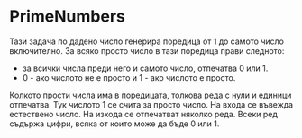 # PrimeNumbers

Тази задача по дадено число генерира поредица от 1 до самото число включително. За всяко просто число в тази поредица прави следното:
- за всички числа преди него и самото число, отпечатва 0 или 1.
- 0 - ако числото не е просто и 1 - ако числото е просто.

Колкото прости числа има в поредицата, толкова реда с нули и единици отпечатва.
Тук числото 1 се счита за просто число.
На входа се въвежда естествено число. На изхода се отпечатват няколко реда. Всеки ред съдържа цифри, всяка от които може да бъде 0 или 1.
